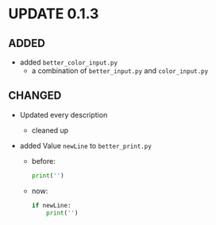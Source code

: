 # UPDATE 0.1.3

## ADDED

+ added `better_color_input.py`
    - a combination of `better_input.py` and `color_input.py`

## CHANGED

+ Updated every description
    - cleaned up

+ added Value `newLine` to `better_print.py`
    - before:
        ```python
        print('')
        ```
    - now:
        ```python
        if newLine:
            print('')
        ```